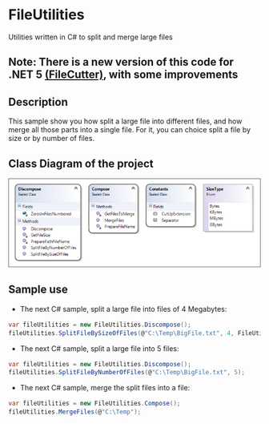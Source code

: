 # FileUtilities

Utilities written in C# to split and merge large files

## **Note: There is a new version of this code for .NET 5 [(FileCutter)](https://github.com/J0rgeSerran0/FileCutter), with some improvements**

## Description

This sample show you how split a large file into different files, and how merge all those parts into a single file.
For it, you can choice split a file by size or by number of files.

## Class Diagram of the project
![screenshot](https://raw.githubusercontent.com/J0rgeSerran0/FileUtilities/master/FileUtilities_ClassDiagram.png)

## Sample use
* The next C# sample, split a large file into files of 4 Megabytes:
```csharp
var fileUtilities = new FileUtilities.Discompose();
fileUtilities.SplitFileBySizeOfFiles(@"C:\Temp\BigFile.txt", 4, FileUtilities.SizeType.MBytes);
```
* The next C# sample, split a large file into 5 files:
```csharp
var fileUtilities = new FileUtilities.Discompose();
fileUtilities.SplitFileByNumberOfFiles(@"C:\Temp\BigFile.txt", 5);
```
* The next C# sample, merge the split files into a file:
```csharp
var fileUtilities = new FileUtilities.Compose();
fileUtilities.MergeFiles(@"C:\Temp");
```
